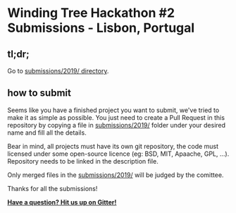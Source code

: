 # Winding Tree Hackathon #2 Submissions - Lisbon, Portugal

## tl;dr;

Go to [submissions/2019/ directory](2019/).

## how to submit

Seems like you have a finished project you want to submit,
we've tried to make it as simple as possible. You just need to
create a Pull Request in this repository by copying a file
in [submissions/2019/](2019/) folder under your desired name and fill
all the details.

Bear in mind, all projects must have its own git repository,
the code must licensed under some open-source licence (eg: BSD,
MIT, Apaache, GPL, ...). Repository needs to be linked in the
description file.

Only merged files in the [submissions/2019/](2019/) will be judged by
the comittee.

Thanks for all the submissions!

[**Have a question? Hit us up on Gitter!**](https://gitter.im/windingtree/lisbon-2019-support)

